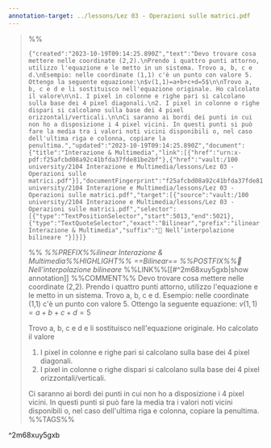 ```yaml
---
annotation-target: ../lessons/Lez 03 - Operazioni sulle matrici.pdf
---
```



>%%
>```annotation-json
>{"created":"2023-10-19T09:14:25.890Z","text":"Devo trovare cosa mettere nelle coordinate (2,2).\nPrendo i quattro punti attorno, utilizzo l'equazione e le metto in un sistema. Trovo a, b, c e d.\nEsempio: nelle coordinate (1,1) c'è un punto con valore 5. Ottengo la seguente equazione:\n$v(1,1)=a+b+c+d=5$\n\nTrovo a, b, c e d e li sostituisco nell'equazione originale. Ho calcolato il valore\n\n1. I pixel in colonne e righe pari si calcolano sulla base dei 4 pixel diagonali.\n2. I pixel in colonne o righe dispari si calcolano sulla base dei 4 pixel orizzontali/verticali.\n\nCi saranno ai bordi dei punti in cui non ho a disposizione i 4 pixel vicini. In questi punti si può fare la media tra i valori noti vicini disponibili o, nel caso dell'ultima riga e colonna, copiare la penultima.","updated":"2023-10-19T09:14:25.890Z","document":{"title":"Interazione & Multimedia","link":[{"href":"urn:x-pdf:f25afcbd08a92c41bfda37fde81be2bf"},{"href":"vault:/100 university/2104 Interazione e Multimedia/lessons/Lez 03 - Operazioni sulle matrici.pdf"}],"documentFingerprint":"f25afcbd08a92c41bfda37fde81be2bf"},"uri":"vault:/100 university/2104 Interazione e Multimedia/lessons/Lez 03 - Operazioni sulle matrici.pdf","target":[{"source":"vault:/100 university/2104 Interazione e Multimedia/lessons/Lez 03 - Operazioni sulle matrici.pdf","selector":[{"type":"TextPositionSelector","start":5013,"end":5021},{"type":"TextQuoteSelector","exact":"Bilinear","prefix":"ilinear Interazione & Multimedia","suffix":" Nell’interpolazione bilineare "}]}]}
>```
>%%
>*%%PREFIX%%ilinear Interazione & Multimedia%%HIGHLIGHT%% ==Bilinear== %%POSTFIX%% Nell’interpolazione bilineare*
>%%LINK%%[[#^2m68xuy5gxb|show annotation]]
>%%COMMENT%%
>Devo trovare cosa mettere nelle coordinate (2,2).
>Prendo i quattro punti attorno, utilizzo l'equazione e le metto in un sistema. Trovo a, b, c e d.
>Esempio: nelle coordinate (1,1) c'è un punto con valore 5. Ottengo la seguente equazione:
>$v(1,1)=a+b+c+d=5$
>
>Trovo a, b, c e d e li sostituisco nell'equazione originale. Ho calcolato il valore
>
>1. I pixel in colonne e righe pari si calcolano sulla base dei 4 pixel diagonali.
>2. I pixel in colonne o righe dispari si calcolano sulla base dei 4 pixel orizzontali/verticali.
>
>Ci saranno ai bordi dei punti in cui non ho a disposizione i 4 pixel vicini. In questi punti si può fare la media tra i valori noti vicini disponibili o, nel caso dell'ultima riga e colonna, copiare la penultima.
>%%TAGS%%
>
^2m68xuy5gxb
